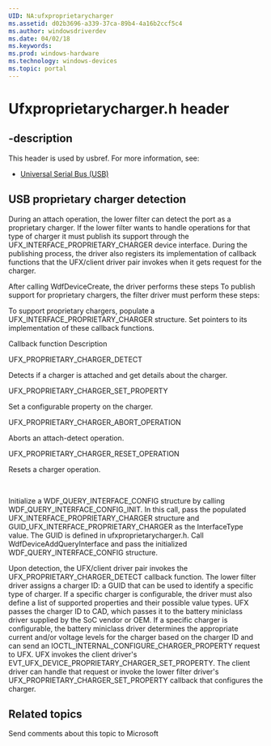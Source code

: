 ```yaml
---
UID: NA:ufxproprietarycharger
ms.assetid: d02b3696-a339-37ca-89b4-4a16b2ccf5c4
ms.author: windowsdriverdev
ms.date: 04/02/18
ms.keywords: 
ms.prod: windows-hardware
ms.technology: windows-devices
ms.topic: portal
---
```


# Ufxproprietarycharger.h header


## -description


This header is used by usbref. For more information, see:

- [Universal Serial Bus (USB)](../_usbref/index.md)

## USB proprietary charger detection

During an attach operation, the lower filter can detect the port as a proprietary charger. If the lower filter wants to handle operations for that type of charger it must publish its support through the  UFX_INTERFACE_PROPRIETARY_CHARGER device interface. During the publishing process, the driver also registers its implementation of callback functions that the UFX/client driver pair invokes when it gets request for the charger.


After calling WdfDeviceCreate, the driver performs these steps
To publish support for proprietary chargers, the filter driver must perform these steps:

To support proprietary chargers, populate a UFX_INTERFACE_PROPRIETARY_CHARGER structure. Set pointers to its implementation of these callback functions.


Callback function
Description



UFX_PROPRIETARY_CHARGER_DETECT



Detects if a charger is attached  and get details about the charger.




UFX_PROPRIETARY_CHARGER_SET_PROPERTY



Set a configurable property on the charger.




UFX_PROPRIETARY_CHARGER_ABORT_OPERATION



Aborts an attach-detect operation.




UFX_PROPRIETARY_CHARGER_RESET_OPERATION



Resets a charger operation.



 

Initialize a WDF_QUERY_INTERFACE_CONFIG structure by calling WDF_QUERY_INTERFACE_CONFIG_INIT. In this call, pass the populated UFX_INTERFACE_PROPRIETARY_CHARGER structure and GUID_UFX_INTERFACE_PROPRIETARY_CHARGER as the InterfaceType value. The GUID is defined in ufxproprietarycharger.h.
Call WdfDeviceAddQueryInterface and pass the initialized WDF_QUERY_INTERFACE_CONFIG structure.



Upon detection, the UFX/client driver pair invokes the UFX_PROPRIETARY_CHARGER_DETECT callback function. The lower filter driver assigns a charger ID: a GUID that can be used to identify a specific type of charger. If a specific charger is configurable, the driver must also define a list of supported properties and their possible value types. 
UFX passes the charger ID to CAD, which passes it to the battery miniclass driver supplied by the SoC vendor or OEM.  If a specific charger is configurable, the battery miniclass driver determines the appropriate current and/or voltage levels for the charger based on the charger ID and can send  an IOCTL_INTERNAL_CONFIGURE_CHARGER_PROPERTY request to UFX.  UFX invokes the client driver's EVT_UFX_DEVICE_PROPRIETARY_CHARGER_SET_PROPERTY. The client driver can handle that request or invoke the lower filter driver's UFX_PROPRIETARY_CHARGER_SET_PROPERTY callback that configures the charger.

## Related topics

Send comments about this topic to Microsoft

